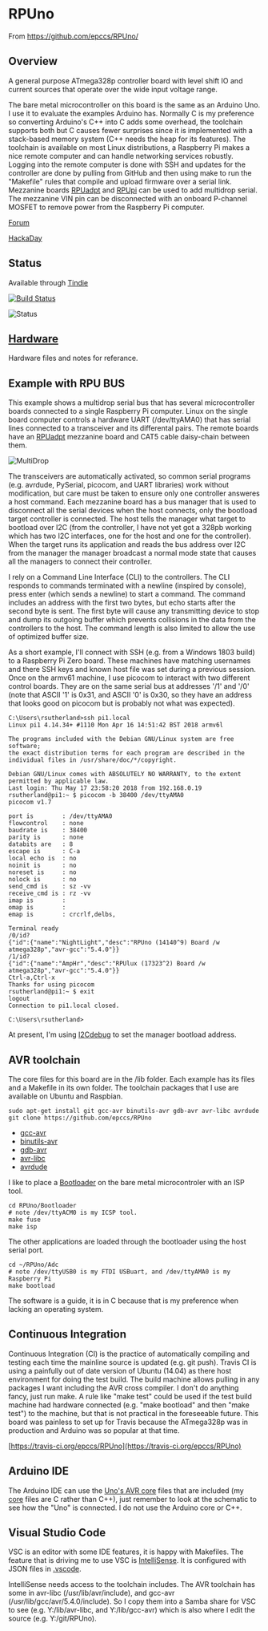 # RPUno 

From <https://github.com/epccs/RPUno/>

## Overview

A general purpose ATmega328p controller board with level shift IO and current sources that operate over the wide input voltage range.

The bare metal microcontroller on this board is the same as an Arduino Uno. I use it to evaluate the examples Arduino has. Normally C is my preference so converting Arduino's C++ into C adds some overhead, the toolchain supports both but C causes fewer surprises since it is implemented with a stack-based memory system (C++ needs the heap for its features). The toolchain is available on most Linux distributions, a Raspberry Pi makes a nice remote computer and can handle networking services robustly. Logging into the remote computer is done with SSH and updates for the controller are done by pulling from GitHub and then using make to run the "Makefile" rules that compile and upload firmware over a serial link. Mezzanine boards [RPUadpt] and [RPUpi] can be used to add multidrop serial. The mezzanine VIN pin can be disconnected with an onboard P-channel MOSFET to remove power from the Raspberry Pi computer.

[RPUadpt]: https://github.com/epccs/RPUadpt
[RPUpi]: https://github.com/epccs/RPUpi

[Forum](http://rpubus.org/bb/viewforum.php?f=6)

[HackaDay](https://hackaday.io/project/12784-rpuno)

## Status

Available through [Tindie](https://www.tindie.com/products/8862/)

[![Build Status](https://travis-ci.org/epccs/RPUno.svg?branch=master)](https://travis-ci.org/epccs/RPUno)

![Status](./Hardware/status_icon.png "Status")

## [Hardware](./Hardware)

Hardware files and notes for referance.

## Example with RPU BUS

This example shows a multidrop serial bus that has several microcontroller boards connected to a single Raspberry Pi computer. Linux on the single board computer controls a hardware UART (/dev/ttyAMA0) that has serial lines connected to a transceiver and its differental pairs. The remote boards have an [RPUadpt] mezzanine board and CAT5 cable daisy-chain between them. 

[Irrigate7]: https://github.com/epccs/Irrigate7

![MultiDrop](./Hardware/Documents/MultiDrop.png "RPUno MultiDrop")

The transceivers are automatically activated, so common serial programs (e.g. avrdude, PySerial, picocom, and UART libraries) work without modification, but care must be taken to ensure only one controller answeres a host command. Each mezzanine board has a bus manager that is used to disconnect all the serial devices when the host connects, only the bootload target controller is connected. The host tells the manager what target to bootload over I2C (from the controller, I have not yet got a 328pb working which has two I2C interfaces, one for the host and one for the controller). When the target runs its application and reads the bus address over I2C from the manager the manager broadcast a normal mode state that causes all the managers to connect their controller.

I rely on a Command Line Interface (CLI) to the controllers. The CLI responds to commands terminated with a newline (inspired by console), press enter (which sends a newline) to start a command. The command includes an address with the first two bytes, but echo starts after the second byte is sent. The first byte will cause any transmitting device to stop and dump its outgoing buffer which prevents collisions in the data from the controllers to the host. The command length is also limited to allow the use of optimized buffer size.

As a short example, I'll connect with SSH (e.g. from a Windows 1803 build) to a Raspberry Pi Zero board. These machines have matching usernames and there SSH keys and known host file was set during a previous session. Once on the armv61 machine, I use picocom to interact with two different control boards. They are on the same serial bus at addresses '/1' and '/0' (note that ASCII '1' is 0x31, and ASCII '0' is 0x30, so they have an address that looks good on picocom but is probably not what was expected).  

```
C:\Users\rsutherland>ssh pi1.local
Linux pi1 4.14.34+ #1110 Mon Apr 16 14:51:42 BST 2018 armv6l

The programs included with the Debian GNU/Linux system are free software;
the exact distribution terms for each program are described in the
individual files in /usr/share/doc/*/copyright.

Debian GNU/Linux comes with ABSOLUTELY NO WARRANTY, to the extent
permitted by applicable law.
Last login: Thu May 17 23:58:20 2018 from 192.168.0.19
rsutherland@pi1:~ $ picocom -b 38400 /dev/ttyAMA0
picocom v1.7

port is        : /dev/ttyAMA0
flowcontrol    : none
baudrate is    : 38400
parity is      : none
databits are   : 8
escape is      : C-a
local echo is  : no
noinit is      : no
noreset is     : no
nolock is      : no
send_cmd is    : sz -vv
receive_cmd is : rz -vv
imap is        :
omap is        :
emap is        : crcrlf,delbs,

Terminal ready
/0/id?
{"id":{"name":"NightLight","desc":"RPUno (14140^9) Board /w atmega328p","avr-gcc":"5.4.0"}}
/1/id?
{"id":{"name":"AmpHr","desc":"RPUlux (17323^2) Board /w atmega328p","avr-gcc":"5.4.0"}}
Ctrl-a,Ctrl-x 
Thanks for using picocom
rsutherland@pi1:~ $ exit
logout
Connection to pi1.local closed.

C:\Users\rsutherland>
```

At present, I'm using [I2Cdebug] to set the manager bootload address. 

[I2Cdebug]: ./i2c-debug

## AVR toolchain

The core files for this board are in the /lib folder. Each example has its files and a Makefile in its own folder. The toolchain packages that I use are available on Ubuntu and Raspbian. 

```
sudo apt-get install git gcc-avr binutils-avr gdb-avr avr-libc avrdude
git clone https://github.com/epccs/RPUno
```

* [gcc-avr](http://packages.ubuntu.com/search?keywords=gcc-avr)
* [binutils-avr](http://packages.ubuntu.com/search?keywords=binutils-avr)
* [gdb-avr](http://packages.ubuntu.com/search?keywords=gdb-avr)
* [avr-libc](http://packages.ubuntu.com/search?keywords=avr-libc)
* [avrdude](http://packages.ubuntu.com/search?keywords=avrdude)

I like to place a [Bootloader] on the bare metal microcontroler with an ISP tool. 

[Bootloader]: https://github.com/epccs/RPUno/tree/master/Bootloader

```
cd RPUno/Bootloader
# note /dev/ttyACM0 is my ICSP tool.
make fuse
make isp
```

The other applications are loaded through the bootloader using the host serial port. 

```
cd ~/RPUno/Adc
# note /dev/ttyUSB0 is my FTDI USBuart, and /dev/ttyAMA0 is my Raspberry Pi
make bootload
```

The software is a guide, it is in C because that is my preference when lacking an operating system.


## Continuous Integration

Continuous Integration (CI) is the practice of automatically compiling and testing each time the mainline source is updated (e.g. git push). Travis CI is using a painfully out of date version of Ubuntu (14.04) as there host environment for doing the test build. The build machine allows pulling in any packages I want including the AVR cross compiler. I don't do anything fancy, just run make. A rule like "make test" could be used if the test build machine had hardware connected (e.g. "make bootload" and then "make test") to the machine, but that is not practical in the foreseeable future. This board was painless to set up for Travis because the ATmega328p was in production and Arduino was so popular at that time.

[https://travis-ci.org/epccs/RPUno](https://travis-ci.org/epccs/RPUno)


## Arduino IDE

The Arduino IDE can use the [Uno's AVR core] files that are included (my [core] files are C rather than C++), just remember to look at the schematic to see how the "Uno" is connected. I do not use the Arduino core or C++.

[Uno's AVR core]: https://github.com/arduino/Arduino/tree/master/hardware/arduino/avr/cores/arduino
[core]: https://github.com/epccs/RPUlux/tree/master/lib


## Visual Studio Code

VSC is an editor with some IDE features, it is happy with Makefiles. The feature that is driving me to use VSC is [IntelliSense]. It is configured with JSON files in [.vscode]. 

[IntelliSense]: https://code.visualstudio.com/docs/editor/intellisense
[.vscode]: https://github.com/epccs/RPUno/tree/master/.vscode

IntelliSense needs access to the toolchain includes. The AVR toolchain has some in avr-libc (/usr/lib/avr/include), and gcc-avr (/usr/lib/gcc/avr/5.4.0/include). So I copy them into a Samba share for VSC to see (e.g. Y:/lib/avr-libc, and Y:/lib/gcc-avr) which is also where I edit the source (e.g. Y:/git/RPUno).
